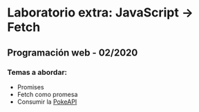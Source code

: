 # Laboratorio extra: JavaScript -> Fetch
## Programación web - 02/2020

### Temas a abordar:
- Promises
- Fetch como promesa
- Consumir la [PokeAPI](https://pokeapi.co/)

